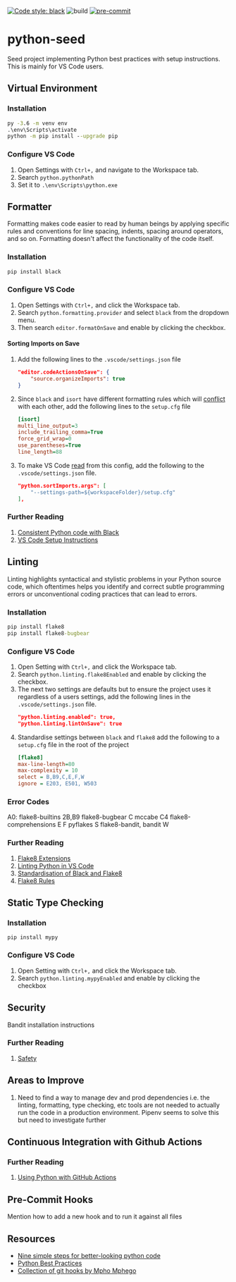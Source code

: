 [![Code style: black](https://img.shields.io/badge/code%20style-black-000000.svg)](https://github.com/psf/black)
![build](https://github.com/amritpurshotam/python-seed/workflows/build/badge.svg)
[![pre-commit](https://img.shields.io/badge/pre--commit-enabled-brightgreen?logo=pre-commit&logoColor=white)](https://github.com/pre-commit/pre-commit)

# python-seed

Seed project implementing Python best practices with setup instructions. This is mainly for VS Code users.

## Virtual Environment

### Installation
```cmd
py -3.6 -m venv env
.\env\Scripts\activate
python -m pip install --upgrade pip
```

### Configure VS Code

1. Open Settings with `Ctrl+,` and navigate to the Workspace tab.
2. Search `python.pythonPath`
3. Set it to `.\env\Scripts\python.exe`

## Formatter

Formatting makes code easier to read by human beings by applying specific rules and conventions for line spacing, indents, spacing around operators, and so on. Formatting doesn't affect the functionality of the code itself.

### Installation

```cmd
pip install black
```

### Configure VS Code

1. Open Settings with `Ctrl+,` and click the Workspace tab.
2. Search `python.formatting.provider` and select `black` from the dropdown menu.
3. Then search `editor.formatOnSave` and enable by clicking the checkbox.

#### Sorting Imports on Save

1. Add the following lines to the `.vscode/settings.json` file
    ```json
    "editor.codeActionsOnSave": {
        "source.organizeImports": true
    }
    ```
2. Since `black` and `isort` have different formatting rules which will [conflict](https://sourcery.ai/blog/python-best-practices/) with each other, add the following lines to the `setup.cfg` file
    ```ini
    [isort]
    multi_line_output=3
    include_trailing_comma=True
    force_grid_wrap=0
    use_parentheses=True
    line_length=88
    ```
3. To make VS Code [read](https://github.com/microsoft/vscode-python/issues/5840#issuecomment-497321419) from this config, add the following to the `.vscode/settings.json` file.
    ```json
    "python.sortImports.args": [
        "--settings-path=${workspaceFolder}/setup.cfg"
    ],
    ```

### Further Reading
1. [Consistent Python code with Black](https://www.mattlayman.com/blog/2018/python-code-black/)
2. [VS Code Setup Instructions](https://code.visualstudio.com/docs/python/editing#_formatting)

## Linting
Linting highlights syntactical and stylistic problems in your Python source code, which oftentimes helps you identify and correct subtle programming errors or unconventional coding practices that can lead to errors.

### Installation

```cmd
pip install flake8
pip install flake8-bugbear
```

### Configure VS Code

1. Open Setting with `Ctrl+,` and click the Workspace tab.
2. Search `python.linting.flake8Enabled` and enable by clicking the checkbox.
3. The next two settings are defaults but to ensure the project uses it regardless of a users settings, add the following lines in the `.vscode/settings.json` file.
    ```json
    "python.linting.enabled": true,
    "python.linting.lintOnSave": true
    ```
4. Standardise settings between `black` and `flake8` add the following to a `setup.cfg` file in the root of the project
    ```ini
    [flake8]
    max-line-length=80
    max-complexity = 10
    select = B,B9,C,E,F,W
    ignore = E203, E501, W503
    ```

### Error Codes

A0: flake8-builtins
2B,B9 flake8-bugbear
C mccabe
C4 flake8-comprehensions
E
F pyflakes
S flake8-bandit, bandit
W

### Further Reading

1. [Flake8 Extensions](https://github.com/DmytroLitvinov/awesome-flake8-extensions)
2. [Linting Python in VS Code](https://code.visualstudio.com/docs/python/linting)
3. [Standardisation of Black and Flake8](https://medium.com/staqu-dev-logs/keeping-python-code-clean-with-pre-commit-hooks-black-flake8-and-isort-cac8b01e0ea1)
4. [Flake8 Rules](https://www.flake8rules.com/)

## Static Type Checking

### Installation
```
pip install mypy
```

### Configure VS Code

1. Open Setting with `Ctrl+,` and click the Workspace tab.
2. Search `python.linting.mypyEnabled` and enable by clicking the checkbox

## Security

Bandit installation instructions

### Further Reading
1. [Safety](https://github.com/pyupio/safety)

## Areas to Improve

1. Need to find a way to manage dev and prod dependencies i.e. the linting, formatting, type checking, etc tools are not needed to actually run the code in a production environment. Pipenv seems to solve this but need to investigate further

## Continuous Integration with Github Actions

### Further Reading

1. [Using Python with GitHub Actions](https://help.github.com/en/actions/language-and-framework-guides/using-python-with-github-actions)

## Pre-Commit Hooks

Mention how to add a new hook and to run it against all files

## Resources

* [Nine simple steps for better-looking python code](https://towardsdatascience.com/nine-simple-steps-for-better-looking-python-code-87e5d9d3b1cf)
* [Python Best Practices](https://sourcery.ai/blog/python-best-practices/)
* [Collection of git hooks by Mpho Mphego](https://blog.mphomphego.co.za/blog/2019/10/03/Why-you-need-to-stop-using-Git-Hooks.html)
